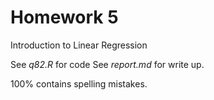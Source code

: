 # Homework 5  

Introduction to Linear Regression

See _q82.R_ for code
See _report.md_ for write up. 

100% contains spelling mistakes. 

